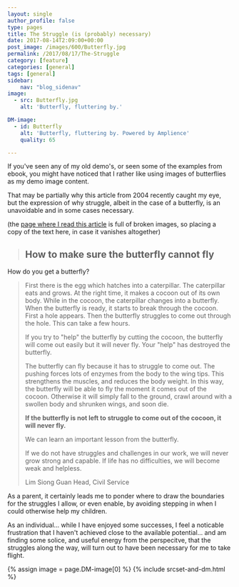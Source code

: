 ```yaml
---
layout: single
author_profile: false
type: pages
title: The Struggle (is (probably) necessary)
date: 2017-08-14T2:09:00+00:00
post_image: /images/600/Butterfly.jpg
permalink: /2017/08/17/The-Struggle
category: [feature]
categories: [general]
tags: [general]
sidebar:
    nav: "blog_sidenav"
image:
  - src: Butterfly.jpg
    alt: 'Butterfly, fluttering by.'

DM-image:
  - id: Butterfly
    alt: 'Butterfly, fluttering by. Powered by Amplience'
    quality: 65

---
```

If you've seen any of my old demo's, or seen some of the examples from ebook, you might have noticed that I rather like using images of butterflies as my demo image content.

That may be partially why this article from 2004 recently caught my eye, but the expression of why struggle, albeit in the case of a butterfly, is an unavoidable and in some cases necessary.

(the [page where I read this article](https://www.challenge.gov.sg/a_line/200403.html) is full of broken images, so placing a copy of the text here, in case it vanishes altogether)

> ## How to make sure the butterfly cannot fly  
How do you get a butterfly?  
>
>First there is the egg which hatches into a caterpillar. The caterpillar eats and grows. At the right time, it makes a cocoon out of its own body. While in the cocoon, the caterpillar changes into a butterfly.    
When the butterfly is ready, it starts to break through the cocoon. First a hole appears. Then the butterfly struggles to come out through the hole. This can take a few hours.
>
>If you try to "help" the butterfly by cutting the cocoon, the butterfly will come out easily but it will never fly. Your "help" has destroyed the butterfly.
>
>The butterfly can fly because it has to struggle to come out. The pushing forces lots of enzymes from the body to the wing tips. This strengthens the muscles, and reduces the body weight. In this way, the butterfly will be able to fly the moment it comes out of the cocoon. Otherwise it will simply fall to the ground, crawl around with a swollen body and shrunken wings, and soon die.
>
>**If the butterfly is not left to struggle to come out of the cocoon, it will never fly.**
>
>We can learn an important lesson from the butterfly.
>
>If we do not have struggles and challenges in our work, we will never grow strong and capable. If life has no difficulties, we will become weak and helpless.
>
>
>Lim Siong Guan Head, Civil Service




As a parent, it certainly leads me to ponder where to draw the boundaries for the struggles I allow, or even enable, by avoiding stepping in when I could otherwise help my children.

As an individual... while I have enjoyed some successes, I feel a noticable frustration that I haven't achieved close to the available potential... and am finding some solice, and useful energy from the perspecitve, that the struggles along the way, will turn out to have been necessary for me to take flight.

{% assign image = page.DM-image[0] %}
{% include srcset-and-dm.html %}



